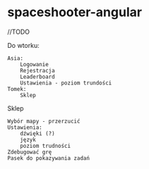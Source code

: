 # spaceshooter-angular

//TODO

Do wtorku:

    Asia: 
        Logowanie 
        Rejestracja
        Leaderboard
        Ustawienia - poziom trundości
    Tomek:
        Sklep

Sklep

    Wybór mapy - przerzucić
    Ustawienia:
        dźwięki (?)
        język
        poziom trudności
    Zdebugować grę 
    Pasek do pokazywania zadań 

